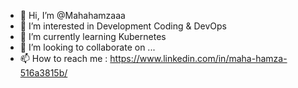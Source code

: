 - 👋 Hi, I’m @Mahahamzaaa
- 👀 I’m interested in Development Coding & DevOps 
- 🌱 I’m currently learning Kubernetes
- 💞️ I’m looking to collaborate on ...
- 📫 How to reach me : https://www.linkedin.com/in/maha-hamza-516a3815b/

<!---
Mahahamzaaa/Mahahamzaaa is a ✨ special ✨ repository because its `README.md` (this file) appears on your GitHub profile.
You can click the Preview link to take a look at your changes.
--->
